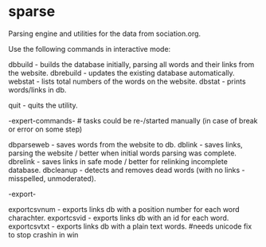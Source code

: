 # sparse
Parsing engine and utilities for the data from sociation.org.

Use the following commands in interactive mode:

dbbuild - builds the database initially, parsing all words and their links from the website.  dbrebuild - updates the existing database automatically.
webstat - lists total numbers of the words on the website.
dbstat - prints words/links in db.

quit - quits the utility.

-expert-commands- # tasks could be re-/started manually (in case of break or error on some step)

dbparseweb - saves words from the website to db.
dblink - saves links, parsing the website / better when initial words parsing was complete.
dbrelink - saves links in safe mode / better for relinking incomplete database.
dbcleanup - detects and removes dead words (with no links - misspelled, unmoderated).
  
-export-

exportcsvnum - exports links db with a position number for each word charachter.
exportcsvid - exports links db with an id for each word.
exportcsvtxt - exports links db with a plain text words. #needs unicode fix to stop crashin in win
  
